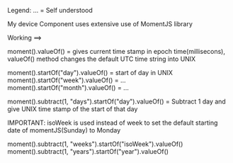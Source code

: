 Legend:
... = Self understood

My device Component uses extensive use of MomentJS library

Working ==>

moment().valueOf() = gives current time stamp in epoch time(millisecons), valueOf() method changes the default UTC time string into UNIX

moment().startOf("day").valueOf() = start of day in UNIX
moment().startOf("week").valueOf() = ...
moment().startOf("month").valueOf() = ...

moment().subtract(1, "days").startOf("day").valueOf() = Subtract 1 day and give UNIX time stamp of the start of that day

IMPORTANT:
isoWeek is used instead of week to set the default starting date of momentJS(Sunday) to Monday

moment().subtract(1, "weeks").startOf("isoWeek").valueOf()
moment().subtract(1, "years").startOf("year").valueOf()
